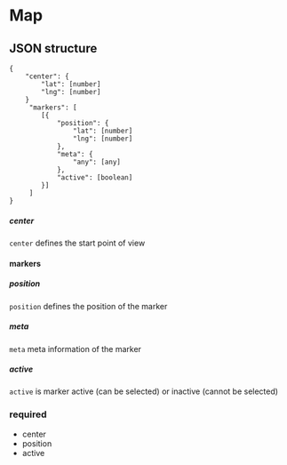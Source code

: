 # Map
## JSON structure
```
{
    "center": {
        "lat": [number]
        "lng": [number]
    }
     "markers": [
        [{
            "position": {
                "lat": [number]
                "lng": [number]
            },
            "meta": {
                "any": [any]
            },
            "active": [boolean]
        }]
     ]  
}
```

##### center
`center` defines the start point of view

#### markers
##### position
`position` defines the position of the marker

##### meta
`meta` meta information of the marker

##### active
`active` is marker active (can be selected) or inactive (cannot be selected)

### required
- center
- position
- active
